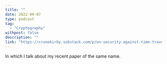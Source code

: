 ```yaml
---
title: ""
date: 2022-09-07
type: podcast
tag:
  - "Cryptography"
withpost: false
description: ""
link: "https://cronokirby.substack.com/p/on-security-against-time-traveling"
---
```


In which I talk about my recent paper of the same name.